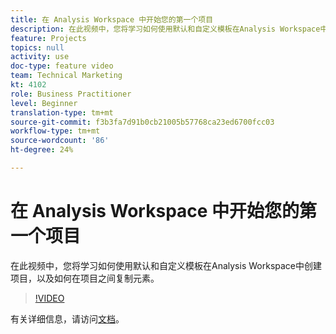 ```yaml
---
title: 在 Analysis Workspace 中开始您的第一个项目
description: 在此视频中，您将学习如何使用默认和自定义模板在Analysis Workspace中创建项目，以及如何在项目之间复制元素。
feature: Projects
topics: null
activity: use
doc-type: feature video
team: Technical Marketing
kt: 4102
role: Business Practitioner
level: Beginner
translation-type: tm+mt
source-git-commit: f3b3fa7d91b0cb21005b57768ca23ed6700fcc03
workflow-type: tm+mt
source-wordcount: '86'
ht-degree: 24%

---
```



# 在 Analysis Workspace 中开始您的第一个项目

在此视频中，您将学习如何使用默认和自定义模板在Analysis Workspace中创建项目，以及如何在项目之间复制元素。

>[!VIDEO](https://video.tv.adobe.com/v/30368/?quality=12)

有关详细信息，请访问[文档](https://docs.adobe.com/content/help/en/analytics/analyze/analysis-workspace/build-workspace-project/freeform-overview.html)。
